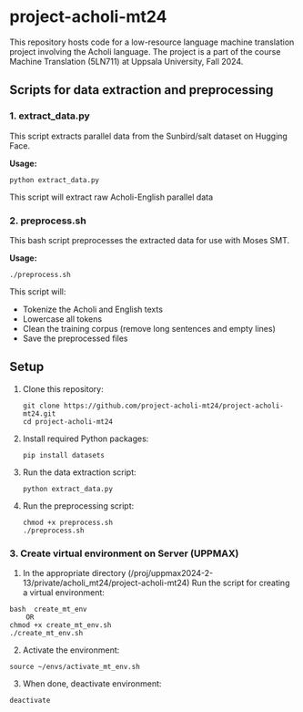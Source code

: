 # project-acholi-mt24
This repository hosts code for a low-resource language machine translation project involving the Acholi language. The project is a part of the course Machine Translation (5LN711) at Uppsala University, Fall 2024.

## Scripts for data extraction and preprocessing

### 1. extract_data.py

This script extracts parallel data from the Sunbird/salt dataset on Hugging Face.

**Usage:**
```
python extract_data.py
```

This script will extract raw Acholi-English parallel data

### 2. preprocess.sh

This bash script preprocesses the extracted data for use with Moses SMT.

**Usage:**
```
./preprocess.sh
```

This script will:
- Tokenize the Acholi and English texts
- Lowercase all tokens
- Clean the training corpus (remove long sentences and empty lines)
- Save the preprocessed files
## Setup

1. Clone this repository:
   ```
   git clone https://github.com/project-acholi-mt24/project-acholi-mt24.git
   cd project-acholi-mt24
   ```

2. Install required Python packages:
   ```
   pip install datasets
   ```

3. Run the data extraction script:
   ```
   python extract_data.py
   ```

4. Run the preprocessing script:
   ```
   chmod +x preprocess.sh
   ./preprocess.sh
   ```

### 3. Create virtual environment on Server (UPPMAX)

1. In the appropriate directory (/proj/uppmax2024-2-13/private/acholi_mt24/project-acholi-mt24)
Run the script for creating a virtual environment:
```
bash  create_mt_env
	OR	
chmod +x create_mt_env.sh
./create_mt_env.sh
```

2. Activate the environment: 
```
source ~/envs/activate_mt_env.sh
```
3. When done, deactivate environment:
```
deactivate
```
